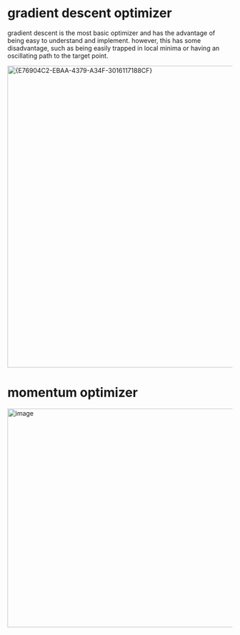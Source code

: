 # gradient descent optimizer  
gradient descent is the most basic optimizer and has the advantage of being easy to understand and implement. however, this has some 
disadvantage, such as being easily trapped in local minima or having an oscillating path to the target point.

<img width="1876" height="676" alt="{E76904C2-EBAA-4379-A34F-3016117188CF}" src="https://github.com/user-attachments/assets/da50a87f-fbde-4102-8171-3b1f64c40535" />

# momentum optimizer
<img width="1024" height="490" alt="image" src="https://github.com/user-attachments/assets/22a76d27-db82-4241-bb1c-843725a9ac0b" />

